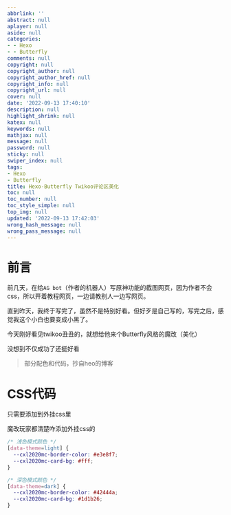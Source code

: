 ```yaml
---
abbrlink: ''
abstract: null
aplayer: null
aside: null
categories:
- - Hexo
- - Butterfly
comments: null
copyright: null
copyright_author: null
copyright_author_href: null
copyright_info: null
copyright_url: null
cover: null
date: '2022-09-13 17:40:10'
description: null
highlight_shrink: null
katex: null
keywords: null
mathjax: null
message: null
password: null
sticky: null
swiper_index: null
tags:
- Hexo
- Butterfly
title: Hexo-Butterfly Twikoo评论区美化
toc: null
toc_number: null
toc_style_simple: null
top_img: null
updated: '2022-09-13 17:42:03'
wrong_hash_message: null
wrong_pass_message: null
---
```


# 前言

前几天，在给`AG bot`（作者的机器人）写原神功能的截图网页，因为作者不会css，所以开着教程网页，一边请教别人一边写网页。

直到昨天，我终于写完了，虽然不是特别好看。但好歹是自己写的，写完之后，感觉我这个小白也要变成小黑了。

今天刚好看见twikoo丑丑的，就想给他来个Butterfly风格的魔改（美化）

没想到不仅成功了还挺好看

> 部分配色和代码，抄自heo的博客

# CSS代码

只需要添加到外挂css里

魔改玩家都清楚咋添加外挂css的

```css
/* 浅色模式颜色 */
[data-theme=light] {
  --cxl2020mc-border-color: #e3e8f7;
  --cxl2020mc-card-bg: #fff;
}

/* 深色模式颜色 */
[data-theme=dark] {
  --cxl2020mc-border-color: #42444a;
  --cxl2020mc-card-bg: #1d1b26;
}

```
